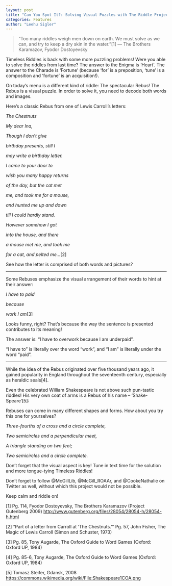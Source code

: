 ```yaml
---
layout: post
title: "Can You Spot It?: Solving Visual Puzzles with The Riddle Project"
categories: Features
author: "Leehu Sigler"
---
```


> “Too many riddles weigh men down on earth. We must solve as we can, and try to keep a dry skin in the water.”[1]
 ― The Brothers Karamazov, Fyodor Dostoyevsky

Timeless Riddles is back with some more puzzling problems! Were you able to solve the riddles from last time? The answer to the Enigma is ‘Heart’. The answer to the Charade is ‘Fortune’ (because ‘for’ is a preposition, ‘tune’ is a composition and ‘fortune’ is an acquisition!).

On today’s menu is a different kind of riddle: The spectacular Rebus! The Rebus is a visual puzzle. In order to solve it, you need to decode both words and images.

Here’s a classic Rebus from one of Lewis Carroll’s letters:

*The Chestnuts*

*My dear Ina,*

*Though I don’t give*

*birthday presents, still I*

*may write a birthday letter.*

*I came to your door to*

*wish you many happy returns*

*of the day, but the cat met*

*me, and took me for a mouse,*

*and hunted me up and down*

*till I could hardly stand.*

*However somehow I got*

*into the house, and there*

*a mouse met me, and took me*

*for a cat, and pelted me…*[2]

See how the letter is comprised of both words and pictures?

------


Some Rebuses emphasize the visual arrangement of their words to hint at their answer:

*I have to paid*

*because*

*work I am*[3]

Looks funny, right? That’s because the way the sentence is presented contributes to its meaning!

The answer is: “I have to overwork because I am underpaid”.

“I have to” is literally over the word “work”, and “I am” is literally under the word “paid”.

------


While the idea of the Rebus originated over five thousand years ago, it gained popularity in England throughout the seventeenth century, especially as heraldic seals[4].

Even the celebrated William Shakespeare is not above such pun-tastic riddles! His very own coat of arms is a Rebus of his name – ‘Shake-Speare’[5]:

Rebuses can come in many different shapes and forms. How about you try this one for yourselves?

*Three-fourths of a cross and a circle complete,*

*Two semicircles and a perpendicular meet,*

*A triangle standing on two feet;*

*Two semicircles and a circle complete.*

Don’t forget that the visual aspect is key! Tune in text time for the solution and more tongue-tying Timeless Riddles!

Don’t forget to follow @McGillLib, @McGill_ROAAr, and @CookeNathalie on Twitter as well, without which this project would not be possible.

Keep calm and riddle on!

[1] Pg. 114, Fyodor Dostoyevsky, The Brothers Karamazov (Project Gutenberg 2009) http://www.gutenberg.org/files/28054/28054-h/28054-h.html

[2] “Part of a letter from Carroll at ‘The Chestnuts.’” Pg. 57, John Fisher, The Magic of Lewis Carroll (Simon and Schuster, 1973)

[3] Pg. 85, Tony Augarde, The Oxford Guide to Word Games (Oxford: Oxford UP, 1984)

[4] Pg. 85-6, Tony Augarde, The Oxford Guide to Word Games (Oxford: Oxford UP, 1984)

[5] Tomasz Steifer, Gdansk, 2008 https://commons.wikimedia.org/wiki/File:Shakespeare1COA.png


